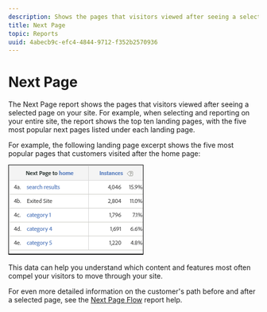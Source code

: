 ```yaml
---
description: Shows the pages that visitors viewed after seeing a selected page on your site.
title: Next Page
topic: Reports
uuid: 4abecb9c-efc4-4844-9712-f352b2570936
---
```


# Next Page

The Next Page report shows the pages that visitors viewed after seeing a selected page on your site. For example, when selecting and reporting on your entire site, the report shows the top ten landing pages, with the five most popular next pages listed under each landing page. 

For example, the following landing page excerpt shows the five most popular pages that customers visited after the home page:

 ![](assets/nextpage.png) 

This data can help you understand which content and features most often compel your visitors to move through your site.

For even more detailed information on the customer's path before and after a selected page, see the [Next Page Flow](https://docs.adobe.com/content/help/en/analytics/components/variables/dimensions-reports/reports-next-page-flow.html) report help.

